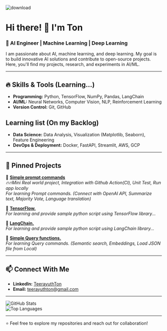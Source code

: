 ![download](https://user-images.githubusercontent.com/12950654/180751496-f24d986b-4758-465c-93ce-cbacd0dc02c9.png)

# Hi there! 👋 I'm Ton

### 🚀 AI Engineer | Machine Learning | Deep Learning 

I am passionate about AI, machine learning, and deep learning. 
My goal is to build innovative AI solutions and contribute to open-source projects. 
Here, you'll find my projects, research, and experiments in AI/ML.

---

## 🔥 Skills & Tools (Learning...)
- **Programming:** Python, TensorFlow, NumPy, Pandas, LangChain 
- **AI/ML:** Neural Networks, Computer Vision, NLP, Reinforcement Learning
- **Version Control:** Git, GitHub

## Learning list (On my Backlog)
- **Data Science:** Data Analysis, Visualization (Matplotlib, Seaborn), Feature Engineering
- **DevOps & Deployment:** Docker, FastAPI, Streamlit, AWS, GCP

---

## 📌 Pinned Projects
🔹 **[Simple prompt commands](https://github.com/teerayuthton/AI-Learning-Prompt/tree/main/)**  
_🔥🔥Mini Real world project, Integration with Github Action(CI), Unit Test, Run app locally_  
_For learning Prompt commands. (Connect with OpenAI API, Summarize text, Majority Vote, Language translation)_

🔹 **[TensorFlow.](https://github.com/teerayuthton/AI-Learning-TensorFlow/tree/main/)**  
_For learning and provide sample python script using TensorFlow library..._

🔹 **[LangChain.](https://github.com/teerayuthton/AI-Learning-LangChain/tree/main/)**  
_For learning and provide sample python script using LangChain library..._

🔹 **[Simple Query functions.](https://github.com/teerayuthton/AI-Learning-Query/tree/main/)**  
_For learning Query commands. (Semantic search, Embeddings, Load JSON file from Local)_

---

## 📫 Connect With Me
- **LinkedIn:** [TeerayuthTon](https://linkedin.com/in/teerayuthton)
- **Email:** teerayuthton@gmail.com

---

![GitHub Stats](https://github-readme-stats.vercel.app/api?username=teerayuthton&show_icons=true&theme=radical)  
![Top Languages](https://github-readme-stats.vercel.app/api/top-langs/?username=teerayuthton&layout=compact&theme=radical)

---

⭐ Feel free to explore my repositories and reach out for collaboration!


<!---
teerayuthton/teerayuthton is a ✨ special ✨ repository because its `README.md` (this file) appears on your GitHub profile.
You can click the Preview link to take a look at your changes.
--->
